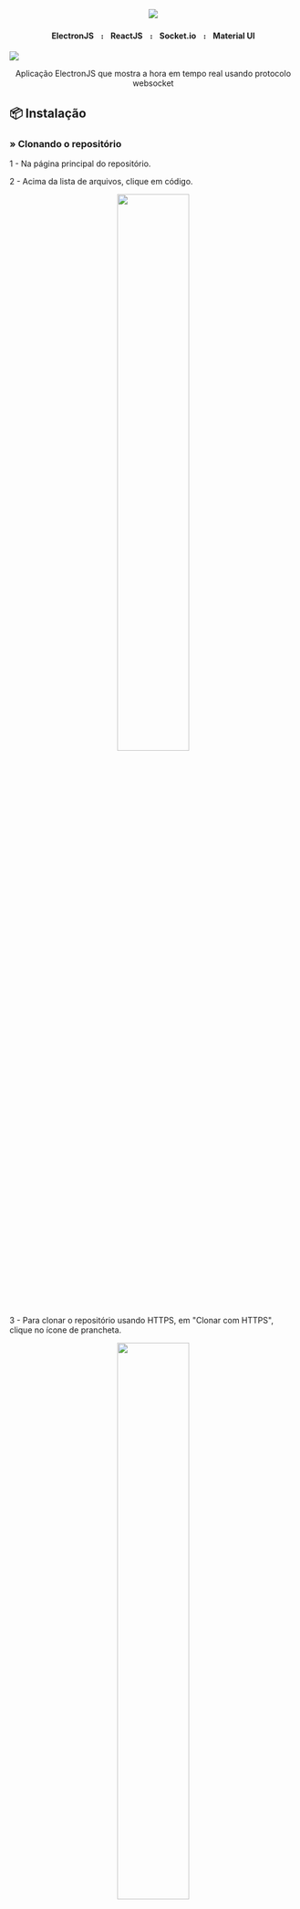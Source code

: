 <p align="center">
    <img src="https://github.com/4lex-passos/Electron-with-ReactJs-Clock/blob/master/public/README-HEADER-TEMPLATE-2000x614.png" />
</p>

<h4 align="center">
    ElectronJSㅤ᎓ㅤReactJSㅤ᎓ㅤSocket.ioㅤ᎓ㅤMaterial UI
</h4>
<img src="https://img.shields.io/static/v1?label=Blog&message=Rocketseat&color=7159c1&style=for-the-badge&logo=ghost"/>
<p align="center">Aplicação ElectronJS que mostra a hora em tempo real usando protocolo websocket</p>

## 📦 Instalação

### » Clonando o repositório

1 - Na página principal do repositório.

2 - Acima da lista de arquivos, clique em código.

<p align="center">
    <img width ="50%" src="https://docs.github.com/assets/images/help/repository/code-button.png" />
</p>

3 - Para clonar o repositório usando HTTPS, em "Clonar com HTTPS", clique no ícone de prancheta.

<p align="center">
    <img width ="50%" src="https://docs.github.com/assets/images/help/repository/https-url-clone.png" />
</p>

4 - Abra Git Bash.

5 - Altere o diretório de trabalho atual para o local em que deseja ter o diretório clonado.

6 - Digite git clone (clonar git) e cole a URL deste repositório:

```sh
$ git clone https://github.com/4lex-passos/Electron-with-ReactJs-Clock.git
```

7 - Pressione Enter para criar seu clone local.

## 🚀 Execução

Abra o projeto no VsCode.

### » Instalando as dependências

No terminal digite:

```sh
npm install
```
Para instalar todas as dependências.

### » Iniciando o app

No terminal digite:

```sh
npm run build
```
Abra outro terminal em paralelo e digite:

```sh
npm start
```

Para iniciar a aplicação.
